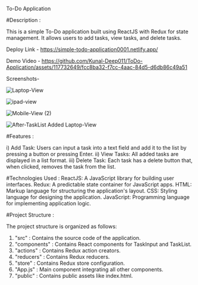 To-Do Application 

#Description : 

This is a simple To-Do application built using ReactJS with Redux for state management. It allows users to add tasks, view tasks, and delete tasks.

Deploy Link - https://simple-todo-application0001.netlify.app/

Demo Video - 
https://github.com/Kunal-Deep011/ToDo-Application/assets/117732649/fcc8ba32-f7cc-4aac-84d5-d6db86c49a51

Screenshots-

![Laptop-View](https://github.com/Kunal-Deep011/ToDo-Application/assets/117732649/f11311ae-b18f-4fa6-b9e3-6b360ba58e62)

![ipad-view](https://github.com/Kunal-Deep011/ToDo-Application/assets/117732649/b78ad8d1-05b8-477c-a841-01db7b400efc)

![Mobile-View (2)](https://github.com/Kunal-Deep011/ToDo-Application/assets/117732649/84522184-a4b0-46b6-87b3-db5fc7e5501c)

![After-TaskList Added Laptop-View](https://github.com/Kunal-Deep011/ToDo-Application/assets/117732649/d3fb6ddb-f3ea-43dc-900c-88ee31ef3bdf)


#Features :

i) Add Task: Users can input a task into a text field and add it to the list by pressing a button or pressing Enter.
ii) View Tasks: All added tasks are displayed in a list format.
iii) Delete Task: Each task has a delete button that, when clicked, removes the task from the list.

#Technologies Used :
ReactJS: A JavaScript library for building user interfaces.
Redux: A predictable state container for JavaScript apps.
HTML: Markup language for structuring the application's layout.
CSS: Styling language for designing the application.
JavaScript: Programming language for implementing application logic.

#Project Structure :

The project structure is organized as follows:

1) "src" : Contains the source code of the application.
2) "components" : Contains React components for TaskInput and TaskList.
3) "actions" : Contains Redux action creators.
4) "reducers" : Contains Redux reducers.
5) "store" : Contains Redux store configuration.
6) "App.js" : Main component integrating all other components.
7) "public" : Contains public assets like index.html.
